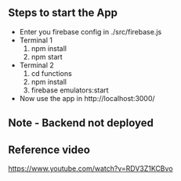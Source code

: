 ## Steps to start the App

<ul>
	<li>Enter you firebase config in ./src/firebase.js</li>
<li>Terminal 1
	<ol>
		<li>npm install</li>
		<li>npm start</li>
	</ol>
</li>
<li>Terminal 2
	<ol>
		<li>cd functions</li>
		<li>npm install</li>
		<li>firebase emulators:start</li>
	</ol>
</li>
<li>Now use the app in http://localhost:3000/</li>
</ul>

## Note - Backend not deployed

## Reference video

<a>https://www.youtube.com/watch?v=RDV3Z1KCBvo</a>

